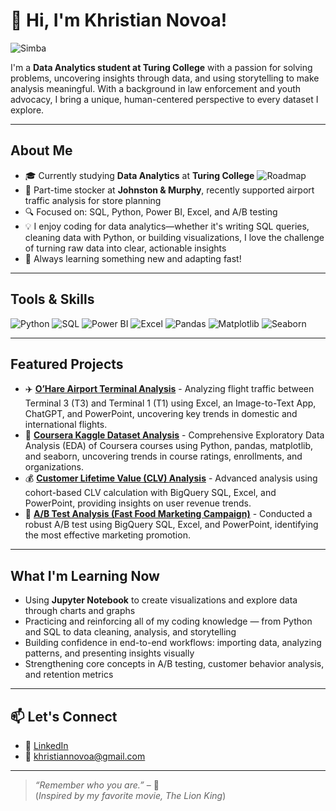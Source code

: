 # 👋 Hi, I'm Khristian Novoa!
![Simba](https://media3.giphy.com/media/v1.Y2lkPTc5MGI3NjExNHRpZTUyODVjaGlka280ejF5czhnbWk0em14cThzbng0bWJsdnN0ZiZlcD12MV9pbnRlcm5hbF9naWZfYnlfaWQmY3Q9Zw/Lp71UWmAAeJHi/giphy.gif)

I'm a **Data Analytics student at Turing College** with a passion for solving problems, uncovering insights through data, and using storytelling to make analysis meaningful. With a background in law enforcement and youth advocacy, I bring a unique, human-centered perspective to every dataset I explore.

---

## About Me

- 🎓 Currently studying **Data Analytics** at **Turing College** ![Roadmap](https://github.com/Kuvoa/My-Credentials-)
- 🏢 Part-time stocker at **Johnston & Murphy**, recently supported airport traffic analysis for store planning  
- 🔍 Focused on: SQL, Python, Power BI, Excel, and A/B testing  
- 💡 I enjoy coding for data analytics—whether it's writing SQL queries, cleaning data with Python, or building visualizations, I love the challenge of turning raw data into clear, actionable insights  
- 🌱 Always learning something new and adapting fast!

---

## Tools & Skills

![Python](https://img.shields.io/badge/Python-3776AB?style=flat&logo=python&logoColor=white)
![SQL](https://img.shields.io/badge/SQL-4479A1?style=flat&logo=postgresql&logoColor=white)
![Power BI](https://img.shields.io/badge/PowerBI-F2C811?style=flat&logo=powerbi&logoColor=black)
![Excel](https://img.shields.io/badge/Excel-217346?style=flat&logo=microsoft-excel&logoColor=white)
![Pandas](https://img.shields.io/badge/Pandas-150458?style=flat&logo=pandas&logoColor=white)
![Matplotlib](https://img.shields.io/badge/Matplotlib-11557C?style=flat)
![Seaborn](https://img.shields.io/badge/Seaborn-7B68EE?style=flat)

---

## Featured Projects

- ✈️ [**O’Hare Airport Terminal Analysis**](https://github.com/Kuvoa/T3-vs-T1-Flight-Analysis) - Analyzing flight traffic between Terminal 3 (T3) and Terminal 1 (T1) using Excel, an Image-to-Text App, ChatGPT, and PowerPoint, uncovering key trends in domestic and international flights.
- 📖 [**Coursera Kaggle Dataset Analysis**](https://github.com/Kuvoa/CourseraDataSet.git) - Comprehensive Exploratory Data Analysis (EDA) of Coursera courses using Python, pandas, matplotlib, and seaborn, uncovering trends in course ratings, enrollments, and organizations.
- 💰 [**Customer Lifetime Value (CLV) Analysis**](https://github.com/Kuvoa/CLV-RFM-Analysis.git) - Advanced analysis using cohort-based CLV calculation with BigQuery SQL, Excel, and PowerPoint, providing insights on user revenue trends.
-  🔎 [**A/B Test Analysis (Fast Food Marketing Campaign)**](https://github.com/Kuvoa/A-b-Testing-.git) - Conducted a robust A/B test using BigQuery SQL, Excel, and PowerPoint, identifying the most effective marketing promotion.


---

## What I'm Learning Now

- Using **Jupyter Notebook** to create visualizations and explore data through charts and graphs  
-  Practicing and reinforcing all of my coding knowledge — from Python and SQL to data cleaning, analysis, and storytelling  
-  Building confidence in end-to-end workflows: importing data, analyzing patterns, and presenting insights visually  
-  Strengthening core concepts in A/B testing, customer behavior analysis, and retention metrics

---

## 📫 Let's Connect

- 💼 [LinkedIn](www.linkedin.com/in/khristian-novoa-4529a9353)  
- 📧 khristiannovoa@gmail.com  

---

> _“Remember who you are.”_ – 🦁  
(*Inspired by my favorite movie, The Lion King*)
